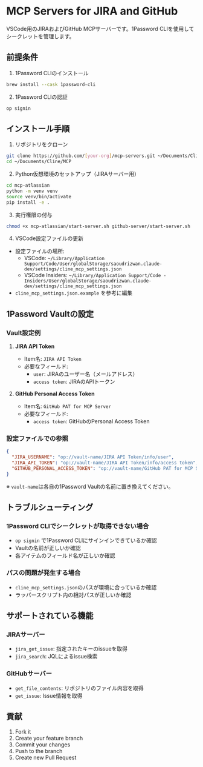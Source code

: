 # MCP Servers for JIRA and GitHub

VSCode用のJIRAおよびGitHub MCPサーバーです。1Password CLIを使用してシークレットを管理します。



## 前提条件

1. 1Password CLIのインストール
```bash
brew install --cask 1password-cli
```

2. 1Password CLIの認証
```bash
op signin
```

## インストール手順

1. リポジトリをクローン
```bash
git clone https://github.com/[your-org]/mcp-servers.git ~/Documents/Cline/MCP
cd ~/Documents/Cline/MCP
```

2. Python仮想環境のセットアップ（JIRAサーバー用）
```bash
cd mcp-atlassian
python -m venv venv
source venv/bin/activate
pip install -e .
```

3. 実行権限の付与
```bash
chmod +x mcp-atlassian/start-server.sh github-server/start-server.sh
```

4. VSCode設定ファイルの更新
- 設定ファイルの場所:
  - VSCode: `~/Library/Application Support/Code/User/globalStorage/saoudrizwan.claude-dev/settings/cline_mcp_settings.json`
  - VSCode Insiders: `~/Library/Application Support/Code - Insiders/User/globalStorage/saoudrizwan.claude-dev/settings/cline_mcp_settings.json`
- `cline_mcp_settings.json.example` を参考に編集

## 1Password Vaultの設定

### Vault設定例

1. **JIRA API Token**
   - Item名: `JIRA API Token`
   - 必要なフィールド:
     - `user`: JIRAのユーザー名（メールアドレス）
     - `access token`: JIRAのAPIトークン

2. **GitHub Personal Access Token**
   - Item名: `GitHub PAT for MCP Server`
   - 必要なフィールド:
     - `access token`: GitHubのPersonal Access Token

### 設定ファイルでの参照
```json
{
  "JIRA_USERNAME": "op://vault-name/JIRA API Token/info/user",
  "JIRA_API_TOKEN": "op://vault-name/JIRA API Token/info/access token",
  "GITHUB_PERSONAL_ACCESS_TOKEN": "op://vault-name/GitHub PAT for MCP Server/info/access token"
}
```
※ `vault-name`は各自の1Password Vaultの名前に置き換えてください。

## トラブルシューティング

### 1Password CLIでシークレットが取得できない場合
- `op signin` で1Password CLIにサインインできているか確認
- Vaultの名前が正しいか確認
- 各アイテムのフィールド名が正しいか確認

### パスの問題が発生する場合
- `cline_mcp_settings.json`のパスが環境に合っているか確認
- ラッパースクリプト内の相対パスが正しいか確認

## サポートされている機能

### JIRAサーバー
- `jira_get_issue`: 指定されたキーのissueを取得
- `jira_search`: JQLによるissue検索

### GitHubサーバー
- `get_file_contents`: リポジトリのファイル内容を取得
- `get_issue`: Issue情報を取得

## 貢献

1. Fork it
2. Create your feature branch
3. Commit your changes
4. Push to the branch
5. Create new Pull Request
